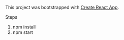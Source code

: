 This project was bootstrapped with [Create React App](https://github.com/facebook/create-react-app).

Steps
1) npm install
2) npm start
